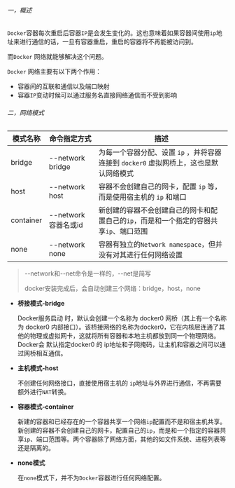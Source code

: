 ###### 一，概述

`Docker`容器每次重启后容器`IP`是会发生变化的。这也意味着如果容器间使用`ip`地址来进行通信的话，一旦有容器重启，重启的容器将不再能被访问到。

而`Docker` 网络就能够解决这个问题。

`Docker` 网络主要有以下两个作用：

- 容器间的互联和通信以及端口映射
- 容器`IP`变动时候可以通过服务名直接网络通信而不受到影响

###### 二，网络模式

| 模式名称  | 命令指定方式         | 描述                                                         |
| --------- | -------------------- | ------------------------------------------------------------ |
| bridge    | --network bridge     | 为每一个容器分配、设置 `ip` ，并将容器连接到 `docker0` 虚拟网桥上，这也是默认网络模式 |
| host      | --network host       | 容器不会创建自己的网卡，配置 `ip` 等，而是使用宿主机的 `ip` 和端口 |
| container | --network 容器名或id | 新创建的容器不会创建自己的网卡和配置自己的`ip`，而是和一个指定的容器共享`ip`、端口范围 |
| none      | --network none       | 容器有独立的`Network namespace`，但并没有对其进行任何网络设置 |

> --network和--net命令是一样的，--net是简写
>
> docker安装完成后，会自动创建三个网络：bridge，host，none

- **桥接模式-bridge**

  Docker服务启动 时，默认会创建一个名称为 docker0 网桥（其上有一个名称为 docker0 内部接口）。该桥接网络的名称为docker0，它在内核层连通了其他的物理或虚拟网卡，这就将所有容器和本地主机都放到同一个物理网络。Docker会 默认指定docker0 的 ip地址和子网掩码，让主机和容器之间可以通过网桥相互通信。


- **主机模式-host**

  不创建任何网络接口，直接使用宿主机的 `ip`地址与外界进行通信，不再需要额外进行`NAT`转换。

- **容器模式-container**

  新建的容器和已经存在的一个容器共享一个网络`ip`配置而不是和宿主机共享。新创建的容器不会创建自己的网卡，配置自己的`ip`，而是和一个指定的容器共享`ip`、端口范围等。两个容器除了网络方面，其他的如文件系统、进程列表等还是隔离的。

- **none模式**

  在`none`模式下，并不为`Docker`容器进行任何网络配置。

